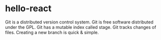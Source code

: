 # hello-react
Git is a distributed version control system.
Git is free software distributed under the GPL.
Git has a mutable index called stage.
Git tracks changes of files.
Creating a new branch is quick & simple.